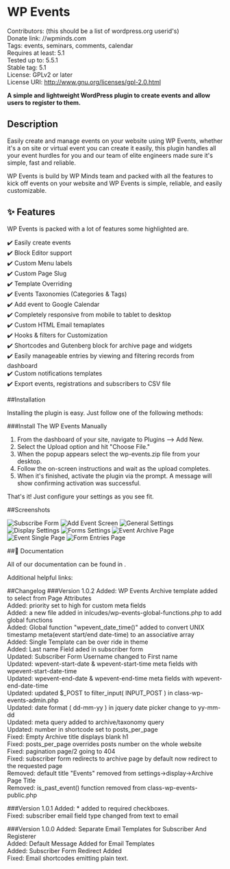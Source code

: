 # WP Events
Contributors: (this should be a list of wordpress.org userid's)<br>
Donate link: //wpminds.com<br>
Tags: events, seminars, comments, calendar<br>
Requires at least: 5.1<br>
Tested up to: 5.5.1<br>
Stable tag: 5.1<br>
License: GPLv2 or later<br>
License URI: http://www.gnu.org/licenses/gpl-2.0.html

**A simple and lightweight WordPress plugin to create events and allow users to register to them.**

## Description

Easily create and manage events on your website using WP Events, whether it's a on site or virtual event you can create it easily, this plugin handles all your event hurdles for you and our team of elite engineers made sure it's simple, fast and reliable.

WP Events is build by WP Minds team and packed with all the features to kick off events on your website and WP Events is simple, reliable, and easily customizable.

## ✨ Features

WP Events is packed with a lot of features some highlighted are.

✔️ Easily create events<br>
✔️ Block Editor support<br>
✔️ Custom Menu labels<br>
✔️ Custom Page Slug<br>
✔️ Template Overriding<br>
✔️ Events Taxonomies (Categories & Tags)<br>
✔️ Add event to Google Calendar<br>
✔️ Completely responsive from mobile to tablet to desktop<br>
✔️ Custom HTML Email temaplates<br>
✔️ Hooks & filters for Customization<br>
✔️ Shortcodes and Gutenberg block for archive page and widgets<br>
✔️ Easily manageable entries by viewing and filtering records from dashboard<br>
✔️ Custom notifications templates<br>
✔️ Export events, registrations and subscribers to CSV file<br>

##Installation

Installing the plugin is easy. Just follow one of the following methods:

[comment]: <> (###Install The Wp Events from within WordPress)

[comment]: <> (1. Visit the plugins page within your dashboard and select ‘Add New’)

[comment]: <> (2. Search for “WP Events”)

[comment]: <> (3. Activate The WP Events from your Plugins page)

[comment]: <> (4. You're done!)

###Install The WP Events Manually

1. From the dashboard of your site, navigate to Plugins --> Add New.
2. Select the Upload option and hit "Choose File."
3. When the popup appears select the wp-events.zip file from your desktop.
4. Follow the on-screen instructions and wait as the upload completes.
5. When it's finished, activate the plugin via the prompt. A message will show confirming activation was successful.

That's it! Just configure your settings as you see fit.

##Screenshots

![Subscribe Form](assets/Screenshot_1.png)
![Add Event Screen](assets/Screenshot_2.png)
![General Settings](assets/Screenshot_3.png)
![Display Settings](assets/Screenshot_4.png)
![Forms Settings](assets/Screenshot_5.png)
![Event Archive Page](assets/Screenshot_6.png)
![Event Single Page](assets/Screenshot_7.png)
![Form Entries Page](assets/Screenshot_8.png)

##📃 Documentation

All of our documentation can be found in .

Additional helpful links:

##Changelog
###Version 1.0.2
Added:   WP Events Archive template added to select from Page Attributes<br>
Added:   priority set to high for custom meta fields<br>
Added:   a new file added in inlcudes/wp-events-global-functions.php to add global functions<br>
Added:   Global function "wpevent_date_time()" added to convert UNIX timestamp meta(event start/end date-time) to an associative array<br>
Added:   Single Template can be over ride in theme<br>
Added:   Last name Field aded in subscriber form<br>
Updated: Subscriber Form Username changed to First name<br>
Updated: wpevent-start-date & wpevent-start-time meta fields with wpevent-start-date-time<br>
Updated: wpevent-end-date & wpevent-end-time meta fields with wpevent-end-date-time<br>
Updated: updated $_POST to filter_input( INPUT_POST ) in class-wp-events-admin.php<br>
Updated: date format ( dd-mm-yy ) in jquery date picker change to yy-mm-dd<br>
Updated: meta query added to archive/taxonomy query<br>
Updated: number in shortcode set to posts_per_page<br>
Fixed:   Empty Archive title displays blank h1<br>
Fixed:   posts_per_page overrides posts number on the whole website<br>
Fixed:   pagination page/2 going to 404<br>
Fixed:   subscriber form redirects to archive page by default now redirect to the requested page<br>
Removed: default title "Events" removed from settings->display->Archive Page Title<br>
Removed: is_past_event() function removed from class-wp-events-public.php<br>

###Version 1.0.1
Added: * added to required checkboxes.<br>
Fixed: subscriber email field type changed from text to email

###Version 1.0.0
Added: Separate Email Templates for Subscriber And Registerer<br>
Added: Default Message Added for Email Templates<br>
Added: Subscriber Form Redirect Added<br>
Fixed: Email shortcodes emitting plain text.<br>
